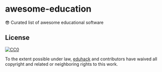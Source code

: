 # awesome-education
😎 Curated list of awesome educational software

## License

[![CC0](http://mirrors.creativecommons.org/presskit/buttons/88x31/svg/cc-zero.svg)](https://creativecommons.org/publicdomain/zero/1.0/)

To the extent possible under law, [eduhack](https://github.com/eduhack) and contributors have waived all copyright and related or neighboring rights to this work.
